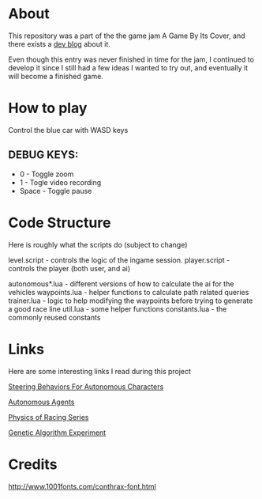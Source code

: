 # About

This repository was a part of the the game jam A Game By Its Cover, and
there exists a [dev blog](https://forum.defold.com/t/a-game-by-its-cover-pastel-riders/2458) about it.

Even though this entry was never finished in time for the jam, I continued to develop it since I
still had a few ideas I wanted to try out, and eventually it will become a finished game.

# How to play

Control the blue car with WASD keys

## DEBUG KEYS:

* 0 - Toggle zoom
* 1 - Togle video recording
* Space - Toggle pause


# Code Structure

Here is roughly what the scripts do (subject to change)

level.script - controls the logic of the ingame session.
player.script - controls the player (both user, and ai)

autonomous*.lua - different versions of how to calculate the ai for the vehicles
waypoints.lua - helper functions to calculate path related queries
trainer.lua - logic to help modifying the waypoints before trying to generate a good race line
util.lua - some helper functions
constants.lua - the commonly reused constants 






# Links

Here are some interesting links I read during this project

[Steering Behaviors For Autonomous Characters](http://www.red3d.com/cwr/steer/gdc99/)

[Autonomous Agents](http://natureofcode.com/book/chapter-6-autonomous-agents/)

[Physics of Racing Series](http://www.miata.net/sport/Physics/)

[Genetic Algorithm Experiment](http://guillaumebouchetepitech.github.io/geneticAlgorithm_experiment/carDemo/src_html/index.html)

# Credits

http://www.1001fonts.com/conthrax-font.html
